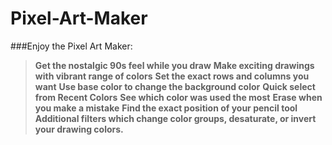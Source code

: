 # Pixel-Art-Maker
###Enjoy the Pixel Art Maker:
> **Get the nostalgic 90s feel while you draw**
> **Make exciting drawings with vibrant range of colors**
> **Set the exact rows and columns you want**
> **Use base color to change the background color**
> **Quick select from Recent Colors**
> **See which color was used the most**
> **Erase when you make a mistake**
> **Find the exact position of your pencil tool**
> **Additional filters which change color groups, desaturate, or invert your drawing colors.**
